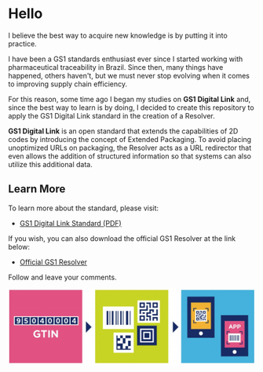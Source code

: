 # Hello

I believe the best way to acquire new knowledge is by putting it into practice.

I have been a GS1 standards enthusiast ever since I started working with pharmaceutical traceability in Brazil. Since then, many things have happened, others haven't, but we must never stop evolving when it comes to improving supply chain efficiency.

For this reason, some time ago I began my studies on **GS1 Digital Link** and, since the best way to learn is by doing, I decided to create this repository to apply the GS1 Digital Link standard in the creation of a Resolver.

**GS1 Digital Link** is an open standard that extends the capabilities of 2D codes by introducing the concept of Extended Packaging. To avoid placing unoptimized URLs on packaging, the Resolver acts as a URL redirector that even allows the addition of structured information so that systems can also utilize this additional data.

## Learn More

To learn more about the standard, please visit:

- [GS1 Digital Link Standard (PDF)](https://www.gs1.org/docs/Digital-Link/GS1_Digital_link_Standard_i1.1.pdf)

If you wish, you can also download the official GS1 Resolver at the link below:

- [Official GS1 Resolver](https://github.com/gs1/GS1_DigitalLink_Resolver_CE)

Follow and leave your comments.

![GS1 Digital Link](images/digitallink.jpg)
